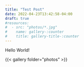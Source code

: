 ```yaml
---
title: "Test Post"
date: 2022-04-23T13:42:58-04:00
draft: true
#resources:
#  - src: "photos/*.jpg"
#    name: gallery-:counter
#    title: gallery-title-:counter
---
```


Hello World!

{{< gallery folder="photos" >}}
